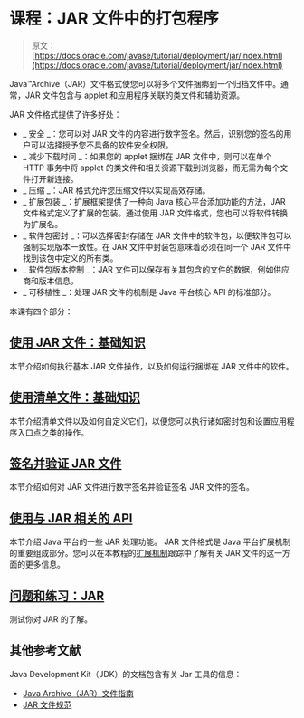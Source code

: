 # 课程：JAR 文件中的打包程序

> 原文： [https://docs.oracle.com/javase/tutorial/deployment/jar/index.html](https://docs.oracle.com/javase/tutorial/deployment/jar/index.html)

Java™Archive（JAR）文件格式使您可以将多个文件捆绑到一个归档文件中。通常，JAR 文件包含与 applet 和应用程序关联的类文件和辅助资源。

JAR 文件格式提供了许多好处：

*   _ 安全 _：您可以对 JAR 文件的内容进行数字签名。然后，识别您的签名的用户可以选择授予您不具备的软件安全权限。
*   _ 减少下载时间 _：如果您的 applet 捆绑在 JAR 文件中，则可以在单个 HTTP 事务中将 applet 的类文件和相关资源下载到浏览器，而无需为每个文件打开新连接。
*   _ 压缩 _：JAR 格式允许您压缩文件以实现高效存储。
*   _ 扩展包装 _：扩展框架提供了一种向 Java 核心平台添加功能的方法，JAR 文件格式定义了扩展的包装。通过使用 JAR 文件格式，您也可以将软件转换为扩展名。
*   _ 软件包密封 _：可以选择密封存储在 JAR 文件中的软件包，以便软件包可以强制实现版本一致性。在 JAR 文件中封装包意味着必须在同一个 JAR 文件中找到该包中定义的所有类。
*   _ 软件包版本控制 _：JAR 文件可以保存有关其包含的文件的数据，例如供应商和版本信息。
*   _ 可移植性 _：处理 JAR 文件的机制是 Java 平台核心 API 的标准部分。

本课有四个部分：

## [使用 JAR 文件：基础知识](basicsindex.html)

本节介绍如何执行基本 JAR 文件操作，以及如何运行捆绑在 JAR 文件中的软件。

## [使用清单文件：基础知识](manifestindex.html)

本节介绍清单文件以及如何自定义它们，以便您可以执行诸如密封包和设置应用程序入口点之类的操作。

## [签名并验证 JAR 文件](signindex.html)

本节介绍如何对 JAR 文件进行数字签名并验证签名 JAR 文件的签名。

## [使用与 JAR 相关的 API](apiindex.html)

本节介绍 Java 平台的一些 JAR 处理功能。 JAR 文件格式是 Java 平台扩展机制的重要组成部分。您可以在本教程的[扩展机制](../../ext/index.html)跟踪中了解有关 JAR 文件的这一方面的更多信息。

## [问题和练习：JAR](QandE/questions.html)

测试你对 JAR 的了解。

## 其他参考文献

Java Development Kit（JDK）的文档包含有关 Jar 工具的信息：

*   [Java Archive（JAR）文件指南](https://docs.oracle.com/javase/8/docs/technotes/guides/jar/index.html)
*   [JAR 文件规范](https://docs.oracle.com/javase/8/docs/technotes/guides/jar/jar.html)